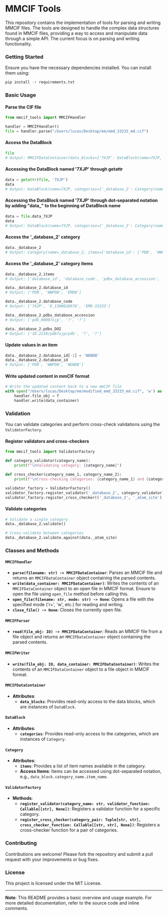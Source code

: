 # MMCIF Tools

This repository contains the implementation of tools for parsing and writing MMCIF files. The tools are designed to handle the complex data structures found in MMCIF files, providing a way to access and manipulate data through a simple API. The current focus is on parsing and writing functionality.

### Getting Started

Ensure you have the necessary dependencies installed. You can install them using:

```bash
pip install -r requirements.txt
```

### Basic Usage

#### Parse the CIF file

```python
from mmcif_tools import MMCIFHandler

handler = MMCIFHandler()
file = handler.parse("/Users/lucas/Desktop/em/emd_33233_md.cif")
```

#### Access the DataBlock

```python
file
# Output: MMCIFDataContainer(data_blocks={'7XJP': DataBlock(name=7XJP, categories={'_database_2': Category(name=_database_2, items={'database_id': ['PDB', 'WWPDB', 'EMDB'], 'database_code': ['7XJP', 'D_1300028976', 'EMD-33233'], 'pdbx_database_accession': ['pdb_00007xjp', '?', '?'], 'pdbx_DOI': ['10.2210/pdb7xjp/pdb', '?', '?']})})})
```

#### Accessing the DataBlock named '7XJP' through getattr

```python
data = getattr(file, '7XJP')
data
# Output: DataBlock(name=7XJP, categories={'_database_2': Category(name=_database_2, items={'database_id': ['PDB', 'WWPDB', 'EMDB'], 'database_code': ['7XJP', 'D_1300028976', 'EMD-33233'], 'pdbx_database_accession': ['pdb_00007xjp', '?', '?'], 'pdbx_DOI': ['10.2210/pdb7xjp/pdb', '?', '?']})})
```
#### Accessing the DataBlock named '7XJP' through dot-separated notation by adding "data_" to the beginning of DataBlock name

```python
data = file.data_7XJP
data
# Output: DataBlock(name=7XJP, categories={'_database_2': Category(name=_database_2, items={'database_id': ['PDB', 'WWPDB', 'EMDB'], 'database_code': ['7XJP', 'D_1300028976', 'EMD-33233'], 'pdbx_database_accession': ['pdb_00007xjp', '?', '?'], 'pdbx_DOI': ['10.2210/pdb7xjp/pdb', '?', '?']})})
```

#### Access the '_database_2' category

```python
data._database_2
# Output: Category(name=_database_2, items={'database_id': ['PDB', 'WWPDB', 'EMDB'], 'database_code': ['7XJP', 'D_1300028976', 'EMD-33233'], 'pdbx_database_accession': ['pdb_00007xjp', '?', '?'], 'pdbx_DOI': ['10.2210/pdb7xjp/pdb', '?', '?']})
```

#### Access the '_database_2' category items

```python
data._database_2.items
# Output: ['database_id', 'database_code', 'pdbx_database_accession', 'pdbx_DOI']

data._database_2.database_id
# Output: ['PDB', 'WWPDB', 'EMDB']

data._database_2.database_code
# Output: ['7XJP', 'D_1300028976', 'EMD-33233']

data._database_2.pdbx_database_accession
# Output: ['pdb_00007xjp', '?', '?']

data._database_2.pdbx_DOI
# Output: ['10.2210/pdb7xjp/pdb', '?', '?']
```

#### Update values in an item

```python
data._database_2.database_id[-1] = 'NEWDB'
data._database_2.database_id
# Output: ['PDB', 'WWPDB', 'NEWDB']
```

#### Write updated content in mmCIF format

```python
# Write the updated content back to a new mmCIF file
with open("/Users/lucas/Desktop/em/modified_emd_33233_md.cif", 'w') as f:
    handler.file_obj = f
    handler.write(data_container)
```

### Validation

You can validate categories and perform cross-check validations using the `ValidatorFactory`.

#### Register validators and cross-checkers

```python
from mmcif_tools import ValidatorFactory

def category_validator(category_name):
    print(f"\nValidating category: {category_name}")

def cross_checker(category_name_1, category_name_2):
    print(f"\nCross-checking categories: {category_name_1} and {category_name_2}")

validator_factory = ValidatorFactory()
validator_factory.register_validator('_database_2', category_validator)
validator_factory.register_cross_checker(('_database_2', '_atom_site'), cross_checker)
```

#### Validate categories

```python
# Validate a single category
data._database_2.validate()

# Cross-validate between categories
data._database_2.validate.against(data._atom_site)
```

### Classes and Methods

#### `MMCIFHandler`

- **`parse(filename: str) -> MMCIFDataContainer`**: Parses an MMCIF file and returns an `MMCIFDataContainer` object containing the parsed contents.
- **`write(data_container: MMCIFDataContainer)`**: Writes the contents of an `MMCIFDataContainer` object to an open file in MMCIF format. Ensure to open the file using `open_file` method before calling this.
- **`open_file(filename: str, mode: str) -> None`**: Opens a file with the specified mode ('r+', 'w', etc.) for reading and writing.
- **`close_file() -> None`**: Closes the currently open file.

#### `MMCIFParser`

- **`read(file_obj: IO) -> MMCIFDataContainer`**: Reads an MMCIF file from a file object and returns an `MMCIFDataContainer` object containing the parsed contents.

#### `MMCIFWriter`

- **`write(file_obj: IO, data_container: MMCIFDataContainer)`**: Writes the contents of an `MMCIFDataContainer` object to a file object in MMCIF format.

#### `MMCIFDataContainer`

- **Attributes**:
  - **`data_blocks`**: Provides read-only access to the data blocks, which are instances of `DataBlock`.

#### `DataBlock`

- **Attributes**:
  - **`categories`**: Provides read-only access to the categories, which are instances of `Category`.

#### `Category`

- **Attributes**:
  - **`items`**: Provides a list of item names available in the category.
  - **Access Items**: Items can be accessed using dot-separated notation, e.g., `data_block.category_name.item_name`.

#### `ValidatorFactory`

- **Methods**:
  - **`register_validator(category_name: str, validator_function: Callable[[str], None])`**: Registers a validator function for a specific category.
  - **`register_cross_checker(category_pair: Tuple[str, str], cross_checker_function: Callable[[str, str], None])`**: Registers a cross-checker function for a pair of categories.

### Contributing

Contributions are welcome! Please fork the repository and submit a pull request with your improvements or bug fixes.

### License

This project is licensed under the MIT License.

---

**Note**: This README provides a basic overview and usage example. For more detailed documentation, refer to the source code and inline comments.
